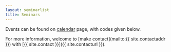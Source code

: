 ```yaml
---
layout: seminarlist
title: Seminars
---
```


Events can be found on [calendar](./calendar.md) page, with codes given below.

<p></p>

For more information, welcome to [make contact](mailto:{{ site.contactaddr }}) with [{{ site.contact }}]({{ site.contacturl }}).

<p></p>
